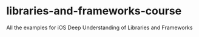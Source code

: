 # libraries-and-frameworks-course
All the examples for iOS Deep Understanding of Libraries and Frameworks
